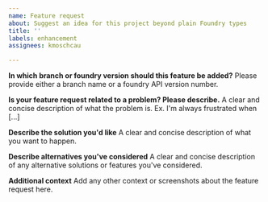 ```yaml
---
name: Feature request
about: Suggest an idea for this project beyond plain Foundry types
title: ''
labels: enhancement
assignees: kmoschcau

---
```


**In which branch or foundry version should this feature be added?**
Please provide either a branch name or a foundry API version number.

**Is your feature request related to a problem? Please describe.**
A clear and concise description of what the problem is. Ex. I'm always frustrated when [...]

**Describe the solution you'd like**
A clear and concise description of what you want to happen.

**Describe alternatives you've considered**
A clear and concise description of any alternative solutions or features you've considered.

**Additional context**
Add any other context or screenshots about the feature request here.
